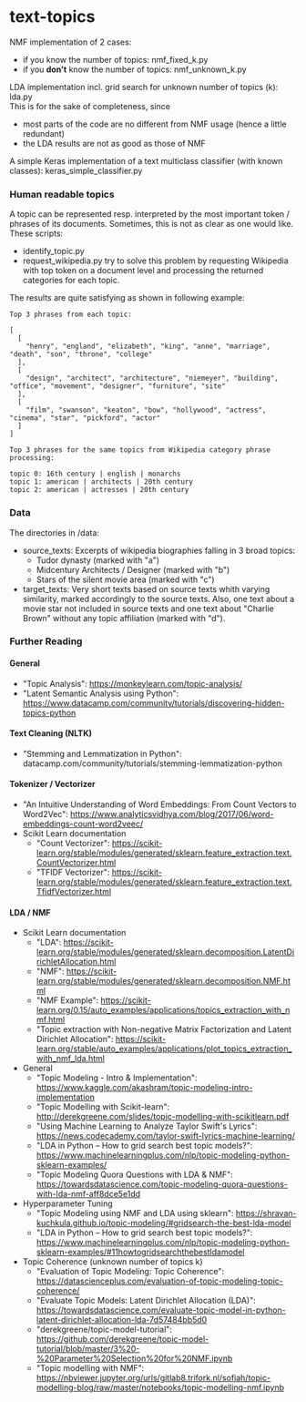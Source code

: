 # text-topics


NMF implementation of 2 cases:
- if you know the number of topics: nmf_fixed_k.py
- if you **don't** know the number of topics: nmf_unknown_k.py    

LDA implementation incl. grid search for unknown number of topics (k): lda.py    
This is for the sake of completeness, since 
- most parts of the code are no different from NMF usage (hence a little redundant)
- the LDA results are not as good as those of NMF

A simple Keras implementation of a text multiclass classifier (with known classes): keras_simple_classifier.py

### Human readable topics
A topic can be represented resp. interpreted by the most important token / phrases of its documents. Sometimes, this is not as clear as one would like.    
These scripts:
- identify_topic.py
- request_wikipedia.py
try to solve this problem by requesting Wikipedia with top token on a document level and processing the returned categories for each topic.

The results are quite satisfying as shown in following example:
```
Top 3 phrases from each topic:

[
  [
    "henry", "england", "elizabeth", "king", "anne", "marriage", "death", "son", "throne", "college"
  ],
  [
    "design", "architect", "architecture", "niemeyer", "building", "office", "movement", "designer", "furniture", "site"
  ],
  [
    "film", "swanson", "keaton", "bow", "hollywood", "actress", "cinema", "star", "pickford", "actor"
  ]
]
```

```
Top 3 phrases for the same topics from Wikipedia category phrase processing:

topic 0: 16th century | english | monarchs
topic 1: american | architects | 20th century
topic 2: american | actresses | 20th century
```

### Data
The directories in /data:
- source_texts: Excerpts of wikipedia biographies falling in 3 broad topics:
    - Tudor dynasty (marked with "a")
    - Midcentury Architects / Designer (marked with "b")
    - Stars of the silent movie area (marked with "c")
- target_texts: Very short texts based on source texts whith varying similarity, marked accordingly to the source texts. Also, one text about a movie star not included in source texts and one text about "Charlie Brown" without any topic affiliation (marked with "d").

### Further Reading
#### General
- "Topic Analysis": https://monkeylearn.com/topic-analysis/
- "Latent Semantic Analysis using Python": https://www.datacamp.com/community/tutorials/discovering-hidden-topics-python
#### Text Cleaning (NLTK)
- "Stemming and Lemmatization in Python": datacamp.com/community/tutorials/stemming-lemmatization-python
#### Tokenizer / Vectorizer
- "An Intuitive Understanding of Word Embeddings: From Count Vectors to Word2Vec": https://www.analyticsvidhya.com/blog/2017/06/word-embeddings-count-word2veec/
- Scikit Learn documentation
    - "Count Vectorizer": https://scikit-learn.org/stable/modules/generated/sklearn.feature_extraction.text.CountVectorizer.html
    - "TFIDF Vectorizer": https://scikit-learn.org/stable/modules/generated/sklearn.feature_extraction.text.TfidfVectorizer.html

#### LDA / NMF
- Scikit Learn documentation
    - "LDA": https://scikit-learn.org/stable/modules/generated/sklearn.decomposition.LatentDirichletAllocation.html
    - "NMF": https://scikit-learn.org/stable/modules/generated/sklearn.decomposition.NMF.html
    - "NMF Example": https://scikit-learn.org/0.15/auto_examples/applications/topics_extraction_with_nmf.html
    - "Topic extraction with Non-negative Matrix Factorization and Latent Dirichlet Allocation": https://scikit-learn.org/stable/auto_examples/applications/plot_topics_extraction_with_nmf_lda.html
- General
    - "Topic Modeling - Intro & Implementation": https://www.kaggle.com/akashram/topic-modeling-intro-implementation
    - "Topic Modelling with Scikit-learn": http://derekgreene.com/slides/topic-modelling-with-scikitlearn.pdf
    - "Using Machine Learning to Analyze Taylor Swift's Lyrics": https://news.codecademy.com/taylor-swift-lyrics-machine-learning/
    - "LDA in Python – How to grid search best topic models?": https://www.machinelearningplus.com/nlp/topic-modeling-python-sklearn-examples/
    - "Topic Modeling Quora Questions with LDA & NMF": https://towardsdatascience.com/topic-modeling-quora-questions-with-lda-nmf-aff8dce5e1dd
- Hyperparameter Tuning
    - "Topic Modeling using NMF and LDA using sklearn": https://shravan-kuchkula.github.io/topic-modeling/#gridsearch-the-best-lda-model
    - "LDA in Python – How to grid search best topic models?": https://www.machinelearningplus.com/nlp/topic-modeling-python-sklearn-examples/#11howtogridsearchthebestldamodel
- Topic Coherence (unknown number of topics k)
    - "Evaluation of Topic Modeling: Topic Coherence": https://datascienceplus.com/evaluation-of-topic-modeling-topic-coherence/
    - "Evaluate Topic Models: Latent Dirichlet Allocation (LDA)": https://towardsdatascience.com/evaluate-topic-model-in-python-latent-dirichlet-allocation-lda-7d57484bb5d0
    - "derekgreene/topic-model-tutorial": https://github.com/derekgreene/topic-model-tutorial/blob/master/3%20-%20Parameter%20Selection%20for%20NMF.ipynb
    - "Topic modelling with NMF": https://nbviewer.jupyter.org/urls/gitlab8.trifork.nl/sofiah/topic-modelling-blog/raw/master/notebooks/topic-modelling-nmf.ipynb